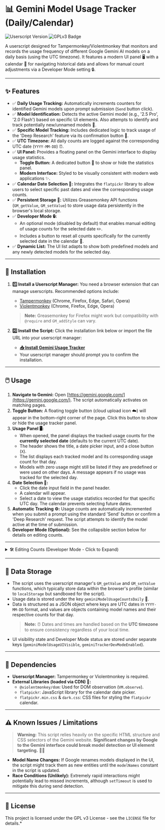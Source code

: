 # 📊 Gemini Model Usage Tracker (Daily/Calendar)

![Userscript Version](https://img.shields.io/badge/version-0.5.3-blue?style=flat-square)
![GPLv3 Badge](https://img.shields.io/badge/license-GPLv3-blue)

A userscript designed for Tampermonkey/Violentmonkey that monitors and records the usage frequency of different Google Gemini AI models on a daily basis (using the UTC timezone). It features a modern UI panel 🖥️ with a calendar 📅 for navigating historical data and allows for manual count adjustments via a Developer Mode setting 🔒.

---

## ✨ Features

* ✅ **Daily Usage Tracking:** Automatically increments counters for identified Gemini models upon prompt submission (`Send` button click).
* ✅ **Model Identification:** Detects the active Gemini model (e.g., '2.5 Pro', '2.0 Flash') based on specific UI elements. Also attempts to identify and track potentially new/unnamed models 🤖.
* ✅ **Specific Model Tracking:** Includes dedicated logic to track usage of the 'Deep Research' feature via its confirmation button 🔬.
* ✅ **UTC Timezone:** All daily counts are logged against the corresponding UTC date (`YYYY-MM-DD`) ⏰.
* ✅ **UI Panel:** Provides a floating panel on the Gemini interface to display usage statistics.
    * **Toggle Button:** A dedicated button 🔘 to show or hide the statistics panel.
    * **Modern Interface:** Styled to be visually consistent with modern web applications ✨.
* ✅ **Calendar Date Selection 📅:** Integrates the `flatpickr` library to allow users to select specific past dates and view the corresponding usage counts.
* ✅ **Persistent Storage 💾:** Utilizes Greasemonkey API functions (`GM_getValue`, `GM_setValue`) to store usage data persistently in the browser's local storage.
* ✅ **Developer Mode 🔒:**
    * An optional mode (disabled by default) that enables manual editing of usage counts for the selected date ✏️.
    * Includes a button to reset all counts specifically for the currently selected date in the calendar 🔄.
* ✅ **Dynamic List:** The UI list adapts to show both predefined models and any newly detected models for the selected day.

---

## 🚀 Installation

1.  **1️⃣ Install a Userscript Manager:** You need a browser extension that can manage userscripts. Recommended options include:
    * [Tampermonkey](https://www.tampermonkey.net/) (Chrome, Firefox, Edge, Safari, Opera)
    * [Violentmonkey](https://violentmonkey.github.io/) (Chrome, Firefox, Edge, Opera)
    > **Note:** Greasemonkey for Firefox might work but compatibility with `@require` and `GM_addStyle` can vary.

2.  **2️⃣ Install the Script:** Click the installation link below or import the file URL into your userscript manager:
    * [**📥 Install Gemini Usage Tracker**](https://raw.githubusercontent.com/InvictusNavarchus/gemini-usage-tracker/master/gemini-usage-tracker.user.js)
    * Your userscript manager should prompt you to confirm the installation.

---

## 🖱️ Usage

1.  **Navigate to Gemini:** Open [https://gemini.google.com/](https://gemini.google.com/). The script automatically activates on matching pages.
2.  **Toggle Button:** A floating toggle button (cloud upload icon ☁️) will appear in the bottom-right corner of the page. Click this button to show or hide the usage tracker panel.
3.  **Usage Panel 🖥️:**
    * When opened, the panel displays the tracked usage counts for the **currently selected date** (defaults to the current UTC date).
    * The header shows the title, a date picker input, and a close button (`X`).
    * The list displays each tracked model and its corresponding usage count for that day.
    * Models with zero usage might still be listed if they are predefined or were used on other days. A message appears if no usage was tracked for the selected day.
4.  **Date Selection 📅:**
    * Click the date input field in the panel header.
    * A calendar will appear.
    * Select a date to view the usage statistics recorded for that specific UTC day. The calendar prevents selecting future dates.
5.  **Automatic Tracking ⚙️:** Usage counts are automatically incremented when you submit a prompt using the standard 'Send' button or confirm a 'Deep Research' request. The script attempts to identify the model active at the time of submission.
6.  **Developer Mode (Optional):** See the collapsible section below for details on editing counts.

---

<details>
<summary>🛠️ Editing Counts (Developer Mode - Click to Expand)</summary>

> **⚠️ Warning:** Editing counts is **disabled** by default to prevent accidental changes. Only enable this if you need to manually correct data.

1.  **Enable Developer Mode:**
    * Open the usage tracker panel.
    * Locate the "Developer Mode" setting (usually positioned above the 'Reset Counts' button).
    * Click the toggle switch to enable Developer Mode. The panel might visually change slightly (e.g., counts become interactive).
2.  **Edit a Count ✏️:**
    * With Developer Mode enabled, the numeric count next to each model name becomes clickable.
    * Click on the number you wish to edit. It will be replaced by an input field.
    * Enter the desired non-negative integer count.
    * Press `Enter` or click outside the input field (blur) to save the new value for the **currently selected date**.
    * Press `Escape` to cancel editing without saving.
3.  **Reset Counts for Day 🔄:**
    * With Developer Mode enabled or disabled, the "Reset Counts for Day" button is available at the bottom of the panel.
    * Clicking this button will prompt for confirmation.
    * If confirmed, it resets all model counts to zero specifically for the **currently selected date** in the calendar.
4.  **Disable Developer Mode:** Click the toggle switch again to disable editing capabilities.

</details>

---

## 💾 Data Storage

* The script uses the userscript manager's `GM_getValue` and `GM_setValue` functions, which typically store data within the browser's profile (similar to `localStorage` but sandboxed for the script).
* Usage data is stored under the key `geminiModelUsageCountsDaily` 🔑.
* Data is structured as a JSON object where keys are UTC dates in `YYYY-MM-DD` format, and values are objects containing model names and their respective counts for that day.
    > **Note:** ⏰ Dates and times are handled based on the **UTC timezone** to ensure consistency regardless of your local time.
* UI visibility state and Developer Mode status are stored under separate keys (`geminiModelUsageUIVisible`, `geminiTrackerDevModeEnabled`).

---

## 🧩 Dependencies

* **Userscript Manager:** Tampermonkey or Violentmonkey is required.
* **External Libraries (loaded via CDN) 🔗:**
    * `@violentmonkey/dom`: Used for DOM observation (`VM.observe`).
    * `flatpickr`: JavaScript library for the calendar date picker.
    * `flatpickr.min.css` & `dark.css`: CSS files for styling the `flatpickr` calendar.

---

## ⚠️ Known Issues / Limitations

> **Warning:** This script relies heavily on the specific HTML structure and CSS selectors of the Gemini website. **Significant changes by Google to the Gemini interface could break model detection or UI element targeting.** 🔗‍💥

* **Model Name Changes:** If Google renames models displayed in the UI, the script might track them as new entities until the `modelNames` constant in the script is updated.
* **Race Conditions (Unlikely):** Extremely rapid interactions might potentially lead to missed increments, although `setTimeout` is used to mitigate this during send detection.

---

## 📄 License

This project is licensed under the GPL v3 License - see the `LICENSE` file for details.*
